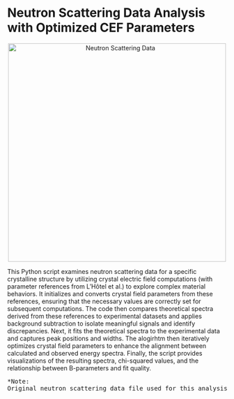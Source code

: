# Neutron Scattering Data Analysis with Optimized CEF Parameters

<p align="center">
  <img src="https://github.com/user-attachments/assets/5e64795e-53b0-430e-aed8-3ebb3954ce54" 
       alt="Neutron Scattering Data" 
       width="500" />
</p>
This Python script examines neutron scattering data for a specific crystalline structure by utilizing crystal electric field computations (with parameter references from L’Hôtel et al.) to explore complex material behaviors. It initializes and converts crystal field parameters from these references, ensuring that the necessary values are correctly set for subsequent computations. The code then compares theoretical spectra derived from these references to experimental datasets and applies background subtraction to isolate meaningful signals and identify discrepancies. Next, it fits the theoretical spectra to the experimental data and captures peak positions and widths. The alogirhtm then iteratively optimizes crystal field parameters to enhance the alignment between calculated and observed energy spectra. Finally, the script provides visualizations of the resulting spectra, chi-squared values, and the relationship between B-parameters and fit quality.
<pre>
*Note:
Original neutron scattering data file used for this analysis is not disclosed in this repo.
</pre>
